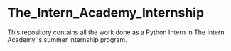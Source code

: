 # The_Intern_Academy_Internship
This repository contains all the work done as a Python Intern in The Intern Academy 's summer internship program.
